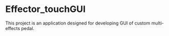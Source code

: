 # Effector_touchGUI
This project is an application designed for developing GUI of custom multi-effects pedal.
